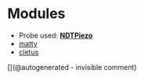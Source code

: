 
# Modules

* Probe used: __[NDTPiezo](/include/probes/auto/NDTPiezo.md)__
* [matty](/matty/)
* [cletus](/retired/cletus/)


[](@autogenerated - invisible comment)